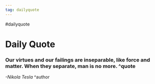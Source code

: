 ```yaml
---
tag: dailyquote
---
```


#dailyquote

# Daily Quote

### Our virtues and our failings are inseparable, like force and matter. When they separate, man is no more. ^quote
*-Nikola Tesla* ^author
